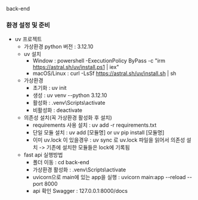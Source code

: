back-end

### 환경 설정 및 준비
- uv 프로젝트
    - 가상환경 python 버전 : 3.12.10
    - uv 설치
        - Window : powershell -ExecutionPolicy ByPass -c "irm https://astral.sh/uv/install.ps1 | iex"
        - macOS/Linux : curl -LsSf https://astral.sh/uv/install.sh | sh
    - 가상환경 
        - 초기화 : uv init
        - 생성 : uv venv --python 3.12.10
        - 활성화 : .venv\Scripts\activate
        - 비활성화 : deactivate
    - 의존성 설치(꼭 가상환경 활성화 후 설치)
        - requirements 사용 설치 : uv add -r requirements.txt
        - 단일 모듈 설치 : uv add [모듈명] or uv pip install [모듈명]
        - 이미 uv.lock 이 있을경우 : uv sync 로 uv.lock 파일을 읽어서 의존성 설치 -> 기존에 설치한 모듈들은 lock에 기록됨
    - fast api 실행방법
        - 폴더 이동 : cd back-end 
        - 가상환경 활성화 : .venv\Scripts\activate
        - uvicorn으로 main에 있는 app을 실행 : uvicorn main:app --reload --port 8000
        - api 확인 Swagger : 127.0.0.1:8000/docs